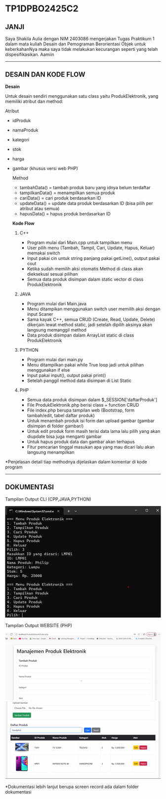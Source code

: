 # TP1DPBO2425C2
## JANJI
Saya Shakila Aulia dengan NIM 2403086 mengerjakan Tugas Praktikum 1 dalam mata kuliah Desain dan Pemograman Berorientasi Objek untuk keberkahanNya maka saya tidak melakukan kecurangan seperti yang telah dispesifikasikan. Aamiin

---
## DESAIN DAN KODE FLOW
**Desain**

Untuk desain sendiri menggunakan satu class yaitu ProdukElektronik, yang memiliki atribut dan method:

Atribut
- idProduk
- namaProduk
- kategori
- stok
- harga
- gambar (khusus versi web PHP)

  Method
  - tambahData() = tambah produk baru yang idnya belum terdaftar
  - tampilkanData() = menampilkan semua produk
  - cariData() = cari produk berdasarkan ID
  - updateData() = update data produk berdasarkan ID (bisa pilih per atribut atau semua)
  - hapusData() = hapus produk berdasarkan ID
 
  **Kode Flow**
  
  1. C++
     - Program mulai dari Main.cpp untuk tampilkan menu
     - User pilih menu (Tambah, Tampil, Cari, Update, Hapus, Keluar) memakai switch
     - Input pakai cin untuk string panjang pakai getLine(), output pakai cout
     - Ketika sudah memilih aksi otomatis Method di class akan dieksekusi sesuai pilihan
     -  Semua data produk disimpan dalam static vector di class ProdukElektronik
       
  3. JAVA
     - Program mulai dari Main.java
     - Menu ditampikan menggunakan switch user memilih aksi dengan input Scaner
     -  Sama kayak C++, semua CRUD (Create, Read, Update, Delete) dikerjain lewat method static, jadi setelah dipilih aksinya akan langsung memanggil method
     - Data produk disimpan dalam ArrayList static di class ProdukElektronik

  5. PYTHON
     - Program mulai dari main.py
     - Menu ditampilkan pakai while True loop jadi untuk pilihan menggunakan if else
     - Input pakai input(), output pakai print()
     - Setelah panggil method data disimpan di List Static
       
  7. PHP
     - Semua data produk disimpan dalam $_SESSION['daftarProduk']
     - File ProdukElektronik.php berisi class + function CRUD
     - File index.php berupa tampilan web (Bootstrap, form tambah/edit, tabel daftar produk)
     - Untuk menambah produk isi form dan upload gambar (gambar disimpan di folder gambar/)
     - Untuk edit produk form masih terisi data lama lalu pilih yang akan diupdate bisa juga menganti gambar
     - Untuk hapus produk data dan gambar akan terhapus
     - Fitur pencarian tinggal masukan apa yang mau dicari lalu akan langsung menampilkan

*Penjelasan detail tiap methodnya dijelaskan dalam komentar di kode program

---
## DOKUMENTASI
Tampilan Output CLI (CPP,JAVA,PYTHON)

![Tampilan Output CLI (CPP,JAVA,PYTHON)](Dokumentasi/SS-CLI.png)

Tampilan Output WEBSITE (PHP)

![Tampilan Output WEBSITE (PHP)](Dokumentasi/SS-PHP1.png) ![Tampilan Output WEBSITE (PHP)](Dokumentasi/SS-PHP2.png)

*Dokumentasi lebih lanjut berupa screen record ada dalam folder dokumentasi
